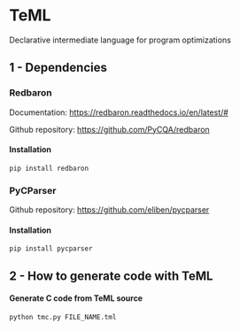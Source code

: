 # TeML
Declarative intermediate language for program optimizations


## 1 - Dependencies

### Redbaron

Documentation: https://redbaron.readthedocs.io/en/latest/#

Github repository: https://github.com/PyCQA/redbaron

#### Installation

```
pip install redbaron
```

### PyCParser

Github repository: https://github.com/eliben/pycparser

#### Installation

```
pip install pycparser
```

## 2 - How to generate code with TeML

#### Generate C code from TeML source

```
python tmc.py FILE_NAME.tml
```     

